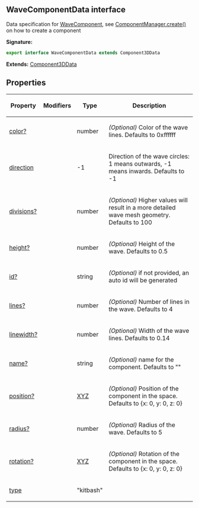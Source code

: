 
## WaveComponentData interface

Data specification for [WaveComponent](/reference/wavecomponent.md)<!-- -->, see [ComponentManager.create()](/reference/componentmanager/create.md) on how to create a component

**Signature:**

```typescript
export interface WaveComponentData extends Component3DData 
```
**Extends:** [Component3DData](/reference/component3ddata.md)

## Properties

<table><thead><tr><th>

Property


</th><th>

Modifiers


</th><th>

Type


</th><th>

Description


</th></tr></thead>
<tbody><tr><td>

[color?](/reference/wavecomponentdata/color.md)


</td><td>


</td><td>

number


</td><td>

_(Optional)_ Color of the wave lines. Defaults to 0xffffff


</td></tr>
<tr><td>

[direction](/reference/wavecomponentdata/direction.md)


</td><td>


</td><td>

-1


</td><td>

Direction of the wave circles: 1 means outwards, -1 means inwards. Defaults to -1


</td></tr>
<tr><td>

[divisions?](/reference/wavecomponentdata/divisions.md)


</td><td>


</td><td>

number


</td><td>

_(Optional)_ Higher values will result in a more detailed wave mesh geometry. Defaults to 100


</td></tr>
<tr><td>

[height?](/reference/wavecomponentdata/height.md)


</td><td>


</td><td>

number


</td><td>

_(Optional)_ Height of the wave. Defaults to 0.5


</td></tr>
<tr><td>

[id?](/reference/wavecomponentdata/id.md)


</td><td>


</td><td>

string


</td><td>

_(Optional)_ if not provided, an auto id will be generated


</td></tr>
<tr><td>

[lines?](/reference/wavecomponentdata/lines.md)


</td><td>


</td><td>

number


</td><td>

_(Optional)_ Number of lines in the wave. Defaults to 4


</td></tr>
<tr><td>

[linewidth?](/reference/wavecomponentdata/linewidth.md)


</td><td>


</td><td>

number


</td><td>

_(Optional)_ Width of the wave lines. Defaults to 0.14


</td></tr>
<tr><td>

[name?](/reference/wavecomponentdata/name.md)


</td><td>


</td><td>

string


</td><td>

_(Optional)_ name for the component. Defaults to ""


</td></tr>
<tr><td>

[position?](/reference/wavecomponentdata/position.md)


</td><td>


</td><td>

[XYZ](/reference/xyz.md)


</td><td>

_(Optional)_ Position of the component in the space. Defaults to {<!-- -->x: 0, y: 0, z: 0<!-- -->}


</td></tr>
<tr><td>

[radius?](/reference/wavecomponentdata/radius.md)


</td><td>


</td><td>

number


</td><td>

_(Optional)_ Radius of the wave. Defaults to 5


</td></tr>
<tr><td>

[rotation?](/reference/wavecomponentdata/rotation.md)


</td><td>


</td><td>

[XYZ](/reference/xyz.md)


</td><td>

_(Optional)_ Rotation of the component in the space. Defaults to {<!-- -->x: 0, y: 0, z: 0<!-- -->}


</td></tr>
<tr><td>

[type](/reference/wavecomponentdata/type.md)


</td><td>


</td><td>

"kitbash"


</td><td>


</td></tr>
</tbody></table>
